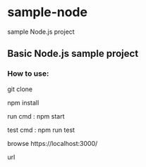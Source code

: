 # sample-node
sample Node.js project

## Basic Node.js sample project

### How to use: ###

git clone

npm install

run cmd : npm start

test cmd : npm run test

browse https://localhost:3000/

url

